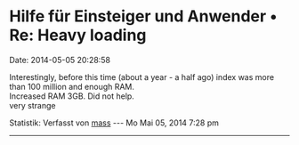 Hilfe für Einsteiger und Anwender • Re: Heavy loading
=====================================================

Date: 2014-05-05 20:28:58

Interestingly, before this time (about a year - a half ago) index was
more than 100 million and enough RAM.\
Increased RAM 3GB. Did not help.\
very strange

Statistik: Verfasst von
[mass](http://forum.yacy-websuche.de/memberlist.php?mode=viewprofile&u=8804)
--- Mo Mai 05, 2014 7:28 pm

------------------------------------------------------------------------
